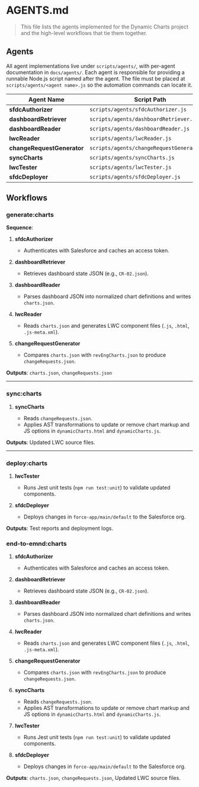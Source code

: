 # AGENTS.md

> This file lists the agents implemented for the Dynamic Charts project and the high-level workflows that tie them together.

## Agents

All agent implementations live under `scripts/agents/`, with per-agent documentation in `docs/agents/`.
Each agent is responsible for providing a runnable Node.js script named after the
agent. The file must be placed at `scripts/agents/<agent name>.js` so the
automation commands can locate it.

| Agent Name                 | Script Path                                | Documentation                           |                       |
| -------------------------- | ------------------------------------------ | --------------------------------------- | --------------------- |
| **sfdcAuthorizer**         | `scripts/agents/sfdcAuthorizer.js`         | `docs/agents/sfdcAuthorizer.md`         |                       |
| **dashboardRetriever**     | `scripts/agents/dashboardRetriever.js`     | `docs/agents/dashboardRetriever.md`     |                       |
| **dashboardReader**        | `scripts/agents/dashboardReader.js`        | `docs/agents/dashboardReader.md`        |                       |
| **lwcReader**              | `scripts/agents/lwcReader.js`              | `docs/agents/lwcReader.md`              |                       |
| **changeRequestGenerator** | `scripts/agents/changeRequestGenerator.js` | `docs/agents/changeRequestGenerator.md` |                       |
| **syncCharts**             | `scripts/agents/syncCharts.js`             | `docs/agents/syncCharts.md`             |                       |
| **lwcTester**              | `scripts/agents/lwcTester.js`              | `docs/agents/lwcTester.md`              |                       |
| **sfdcDeployer**           | `scripts/agents/sfdcDeployer.js`           | `docs/agents/sfdcDeployer.md`           |  |

## Workflows


### generate\:charts

   **Sequence**:

   1. **sfdcAuthorizer**

      * Authenticates with Salesforce and caches an access token.
   2. **dashboardRetriever**

      * Retrieves dashboard state JSON (e.g., `CR-02.json`).
   3. **dashboardReader**

      * Parses dashboard JSON into normalized chart definitions and writes `charts.json`.
   4. **lwcReader**

      * Reads `charts.json` and generates LWC component files (`.js`, `.html`, `.js-meta.xml`).
   5. **changeRequestGenerator**

      * Compares `charts.json` with `revEngCharts.json` to produce `changeRequests.json`.

   **Outputs**: `charts.json`, `changeRequests.json` 

   ---

### sync\:charts

   1. **syncCharts**

      * Reads `changeRequests.json`.
      * Applies AST transformations to update or remove chart markup and JS options in `dynamicCharts.html` and `dynamicCharts.js`.

   **Outputs**: Updated LWC source files. 

   ---

### deploy\:charts

   1. **lwcTester**

      * Runs Jest unit tests (`npm run test:unit`) to validate updated components.
   2. **sfdcDeployer**

      * Deploys changes in `force-app/main/default` to the Salesforce org.

**Outputs**: Test reports and deployment logs. 


### end-to-emnd\:charts


   1. **sfdcAuthorizer**

      * Authenticates with Salesforce and caches an access token.
   2. **dashboardRetriever**

      * Retrieves dashboard state JSON (e.g., `CR-02.json`).
   3. **dashboardReader**

      * Parses dashboard JSON into normalized chart definitions and writes `charts.json`.
   4. **lwcReader**

      * Reads `charts.json` and generates LWC component files (`.js`, `.html`, `.js-meta.xml`).
   5. **changeRequestGenerator**

      * Compares `charts.json` with `revEngCharts.json` to produce `changeRequests.json`.
   6. **syncCharts**

      * Reads `changeRequests.json`.
      * Applies AST transformations to update or remove chart markup and JS options in `dynamicCharts.html` and `dynamicCharts.js`.
   7. **lwcTester**

      * Runs Jest unit tests (`npm run test:unit`) to validate updated components.
   8. **sfdcDeployer**

      * Deploys changes in `force-app/main/default` to the Salesforce org.

  **Outputs**: `charts.json`, `changeRequests.json`, Updated LWC source files. 

